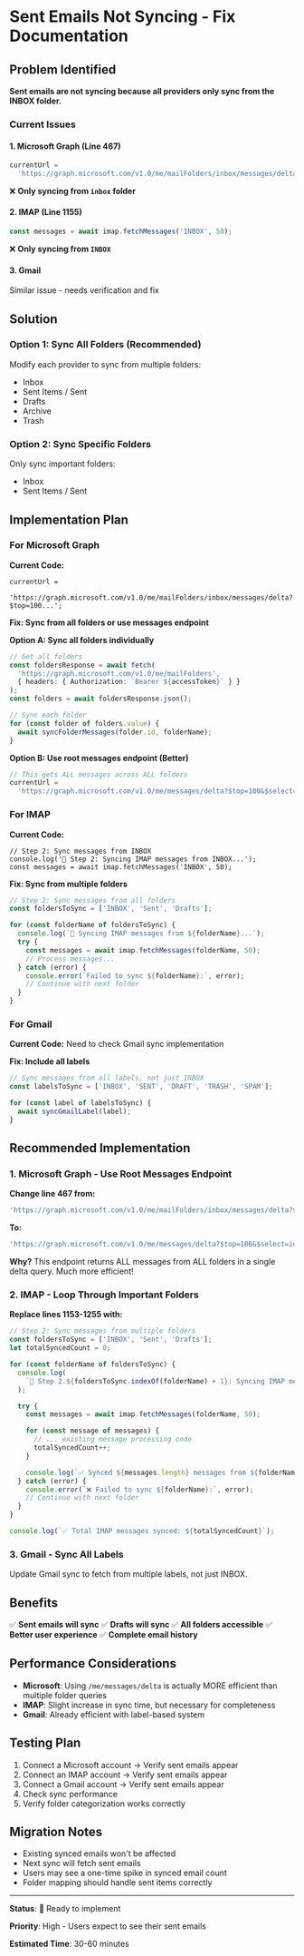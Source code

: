 # Sent Emails Not Syncing - Fix Documentation

## Problem Identified

**Sent emails are not syncing because all providers only sync from the INBOX folder.**

### Current Issues

#### 1. Microsoft Graph (Line 467)

```typescript
currentUrl =
  'https://graph.microsoft.com/v1.0/me/mailFolders/inbox/messages/delta...';
```

❌ **Only syncing from `inbox` folder**

#### 2. IMAP (Line 1155)

```typescript
const messages = await imap.fetchMessages('INBOX', 50);
```

❌ **Only syncing from `INBOX`**

#### 3. Gmail

Similar issue - needs verification and fix

## Solution

### Option 1: Sync All Folders (Recommended)

Modify each provider to sync from multiple folders:

- Inbox
- Sent Items / Sent
- Drafts
- Archive
- Trash

### Option 2: Sync Specific Folders

Only sync important folders:

- Inbox
- Sent Items / Sent

## Implementation Plan

### For Microsoft Graph

**Current Code:**

```typescript:src/lib/sync/email-sync-service.ts:467
currentUrl =
  'https://graph.microsoft.com/v1.0/me/mailFolders/inbox/messages/delta?$top=100...';
```

**Fix: Sync from all folders or use messages endpoint**

**Option A: Sync all folders individually**

```typescript
// Get all folders
const foldersResponse = await fetch(
  'https://graph.microsoft.com/v1.0/me/mailFolders',
  { headers: { Authorization: `Bearer ${accessToken}` } }
);
const folders = await foldersResponse.json();

// Sync each folder
for (const folder of folders.value) {
  await syncFolderMessages(folder.id, folderName);
}
```

**Option B: Use root messages endpoint (Better)**

```typescript
// This gets ALL messages across ALL folders
currentUrl =
  'https://graph.microsoft.com/v1.0/me/messages/delta?$top=100&$select=id,subject,from,receivedDateTime,isRead,bodyPreview,hasAttachments,parentFolderId';
```

### For IMAP

**Current Code:**

```typescript:src/lib/sync/email-sync-service.ts:1153-1155
// Step 2: Sync messages from INBOX
console.log('📧 Step 2: Syncing IMAP messages from INBOX...');
const messages = await imap.fetchMessages('INBOX', 50);
```

**Fix: Sync from multiple folders**

```typescript
// Step 2: Sync messages from all folders
const foldersToSync = ['INBOX', 'Sent', 'Drafts'];

for (const folderName of foldersToSync) {
  console.log(`📧 Syncing IMAP messages from ${folderName}...`);
  try {
    const messages = await imap.fetchMessages(folderName, 50);
    // Process messages...
  } catch (error) {
    console.error(`Failed to sync ${folderName}:`, error);
    // Continue with next folder
  }
}
```

### For Gmail

**Current Code:** Need to check Gmail sync implementation

**Fix: Include all labels**

```typescript
// Sync messages from all labels, not just INBOX
const labelsToSync = ['INBOX', 'SENT', 'DRAFT', 'TRASH', 'SPAM'];

for (const label of labelsToSync) {
  await syncGmailLabel(label);
}
```

## Recommended Implementation

### 1. Microsoft Graph - Use Root Messages Endpoint

**Change line 467 from:**

```typescript
'https://graph.microsoft.com/v1.0/me/mailFolders/inbox/messages/delta?$top=100...';
```

**To:**

```typescript
'https://graph.microsoft.com/v1.0/me/messages/delta?$top=100&$select=id,subject,from,receivedDateTime,isRead,bodyPreview,hasAttachments,parentFolderId';
```

**Why?** This endpoint returns ALL messages from ALL folders in a single delta query. Much more efficient!

### 2. IMAP - Loop Through Important Folders

**Replace lines 1153-1255 with:**

```typescript
// Step 2: Sync messages from multiple folders
const foldersToSync = ['INBOX', 'Sent', 'Drafts'];
let totalSyncedCount = 0;

for (const folderName of foldersToSync) {
  console.log(
    `📧 Step 2.${foldersToSync.indexOf(folderName) + 1}: Syncing IMAP messages from ${folderName}...`
  );

  try {
    const messages = await imap.fetchMessages(folderName, 50);

    for (const message of messages) {
      // ... existing message processing code
      totalSyncedCount++;
    }

    console.log(`✅ Synced ${messages.length} messages from ${folderName}`);
  } catch (error) {
    console.error(`❌ Failed to sync ${folderName}:`, error);
    // Continue with next folder
  }
}

console.log(`✅ Total IMAP messages synced: ${totalSyncedCount}`);
```

### 3. Gmail - Sync All Labels

Update Gmail sync to fetch from multiple labels, not just INBOX.

## Benefits

✅ **Sent emails will sync**
✅ **Drafts will sync**
✅ **All folders accessible**
✅ **Better user experience**
✅ **Complete email history**

## Performance Considerations

- **Microsoft**: Using `/me/messages/delta` is actually MORE efficient than multiple folder queries
- **IMAP**: Slight increase in sync time, but necessary for completeness
- **Gmail**: Already efficient with label-based system

## Testing Plan

1. Connect a Microsoft account → Verify sent emails appear
2. Connect an IMAP account → Verify sent emails appear
3. Connect a Gmail account → Verify sent emails appear
4. Check sync performance
5. Verify folder categorization works correctly

## Migration Notes

- Existing synced emails won't be affected
- Next sync will fetch sent emails
- Users may see a one-time spike in synced email count
- Folder mapping should handle sent items correctly

---

**Status**: 🔧 Ready to implement

**Priority**: High - Users expect to see their sent emails

**Estimated Time**: 30-60 minutes



